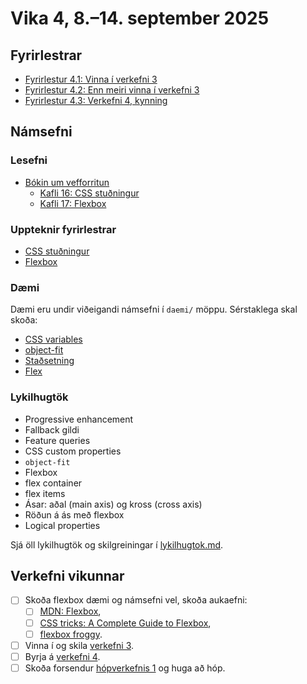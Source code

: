 # Vika 4, 8.–14. september 2025

## Fyrirlestrar

- [Fyrirlestur 4.1: Vinna í verkefni 3](https://youtu.be/6NlGtva4sd8)
- [Fyrirlestur 4.2: Enn meiri vinna í verkefni 3](https://youtu.be/jrB6Z5GU6Rc)
- [Fyrirlestur 4.3: Verkefni 4, kynning](https://youtu.be/zjpmylKBErQ)

## Námsefni

### Lesefni

- [Bókin um vefforritun](https://bok.vefforritun.is/)
  - [Kafli 16: CSS stuðningur](https://bok.vefforritun.is/16.css-studningur.html)
  - [Kafli 17: Flexbox](https://bok.vefforritun.is/17.css-flexbox.html)

### Uppteknir fyrirlestrar

- [CSS stuðningur](../namsefni/13.css-studningur/)
- [Flexbox](../namsefni/14.css-flexbox/)

### Dæmi

Dæmi eru undir viðeigandi námsefni í `daemi/` möppu. Sérstaklega skal skoða:

- [CSS variables](../namsefni/13.css-studningur/daemi/01.variables.html)
- [object-fit](../namsefni/13.css-studningur/daemi/05.object-fit.html)
- [Staðsetning](../namsefni/14.css-flexbox/daemi/03.position.html)
- [Flex](../namsefni/14.css-flexbox/daemi/06.flex.html)

### Lykilhugtök

- Progressive enhancement
- Fallback gildi
- Feature queries
- CSS custom properties
- `object-fit`
- Flexbox
- flex container
- flex items
- Ásar: aðal (main axis) og kross (cross axis)
- Röðun á ás með flexbox
- Logical properties

Sjá öll lykilhugtök og skilgreiningar í [lykilhugtok.md](../lykilhugtok.md).

## Verkefni vikunnar

- [ ] Skoða flexbox dæmi og námsefni vel, skoða aukaefni:
  - [ ] [MDN: Flexbox](https://developer.mozilla.org/en-US/docs/Learn/CSS/CSS_layout/Flexbox),
  - [ ] [CSS tricks: A Complete Guide to Flexbox](https://css-tricks.com/snippets/css/a-guide-to-flexbox/),
  - [ ] [flexbox froggy](https://flexboxfroggy.com/).
- [ ] Vinna í og skila [verkefni 3](https://github.com/vefforritun/vef1-2025-v3).
- [ ] Byrja á [verkefni 4](https://github.com/vefforritun/vef1-2025-v4).
- [ ] Skoða forsendur [hópverkefnis 1](https://github.com/vefforritun/vef1-2025-h1) og huga að hóp.
